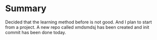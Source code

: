 # Summary

Decided that the learning method before is not good. And I plan to start from a project. A new repo called xmdsmdsj has been created and init commit has been done today.